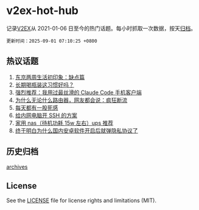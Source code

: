 # v2ex-hot-hub

 记录[V2EX](https://www.v2ex.com/)从 2021-01-06 日至今的热门话题。每小时抓取一次数据，按天[归档](archives)。

`更新时间：2025-09-01 07:10:25 +0800`

## 热议话题

1. [东京两周生活初印象：缺点篇](https://www.v2ex.com/t/1156053)
1. [长期喝瓶装这习惯好吗？](https://www.v2ex.com/t/1156024)
1. [强烈推荐：我用过最丝滑的 Claude Code 手机客户端](https://www.v2ex.com/t/1156040)
1. [为什么无论什么路由器，网友都会说：疯狂断流](https://www.v2ex.com/t/1156081)
1. [每天都有一股死感](https://www.v2ex.com/t/1156043)
1. [给内网电脑开 SSH 的方案](https://www.v2ex.com/t/1156013)
1. [家用 nas（待机功耗 15w 左右）ups 推荐](https://www.v2ex.com/t/1156059)
1. [终于明白为什么国内安卓软件开启后就弹隐私协议了](https://www.v2ex.com/t/1156029)

## 历史归档

[archives](archives)

## License

See the [LICENSE](LICENSE) file for license rights and limitations (MIT).
